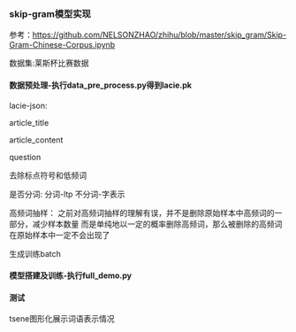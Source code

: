 ### skip-gram模型实现

参考：https://github.com/NELSONZHAO/zhihu/blob/master/skip_gram/Skip-Gram-Chinese-Corpus.ipynb

数据集:莱斯杯比赛数据
#### 数据预处理-执行data_pre_process.py得到lacie.pk

lacie-json:

article_title

article_content

question

去除标点符号和低频词

是否分词:
分词-ltp 不分词-字表示

高频词抽样：
之前对高频词抽样的理解有误，并不是删除原始样本中高频词的一部分，减少样本数量
而是单纯地以一定的概率删除高频词，那么被删除的高频词在原始样本中一定不会出现了

生成训练batch

#### 模型搭建及训练-执行full_demo.py

#### 测试

tsene图形化展示词语表示情况

